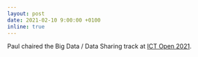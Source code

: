 ```yaml
---
layout: post
date: 2021-02-10 9:00:00 +0100
inline: true
---
```


Paul chaired the Big Data / Data Sharing track at [ICT Open 2021](https://www.ictopen.nl/programme-committee). 